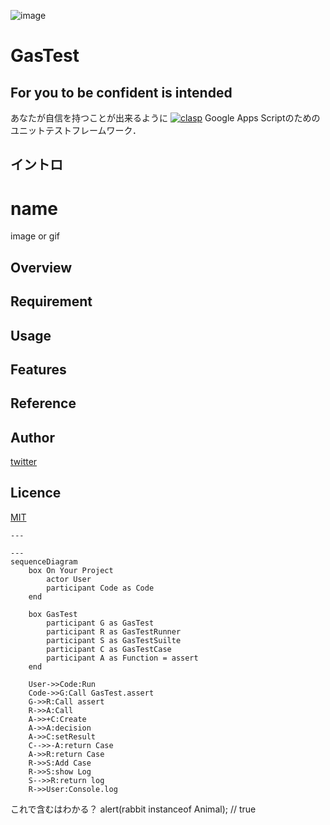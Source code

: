 ![image](https://github.com/Tsukimori-Izumi/GasTest/assets/39443516/a65ee1ea-c1ec-4c2a-8278-7f0a40173996)







# GasTest
## For you to be confident is intended
あなたが自信を持つことが出来るように
[![clasp](https://img.shields.io/badge/built%20with-clasp-4285f4.svg)](https://github.com/google/clasp)
Google Apps Scriptのためのユニットテストフレームワーク．

## イントロ

# name

image or gif

## Overview

## Requirement

## Usage

## Features

## Reference

## Author

[twitter](https://twitter.com/Kotabrog)

## Licence

[MIT](https://......)

```mermaid
---

---
sequenceDiagram
    box On Your Project
        actor User
        participant Code as Code
    end
    
    box GasTest
        participant G as GasTest
        participant R as GasTestRunner
        participant S as GasTestSuilte 
        participant C as GasTestCase
        participant A as Function = assert
    end

    User->>Code:Run
    Code->>G:Call GasTest.assert
    G->>R:Call assert
    R->>A:Call
    A->>+C:Create
    A->>A:decision
    A->>C:setResult
    C-->>-A:return Case
    A->>R:return Case
    R->>S:Add Case
    R->>S:show Log
    S-->>R:return log
    R->>User:Console.log
```

これで含むはわかる？
alert(rabbit instanceof Animal); // true

